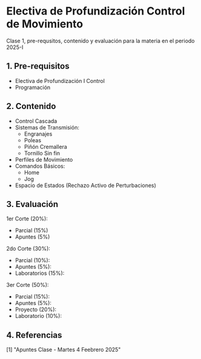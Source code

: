 # Electiva de Profundización Control de Movimiento
Clase 1, pre-requsitos, contenido y evaluación para la materia en el periodo 2025-I                         
## 1. Pre-requisitos
- Electiva de Profundización I Control <br/>
- Programación

## 2. Contenido
- Control Cascada <br/>
- Sistemas de Transmisión:
    - Engranajes
    - Poleas
    - Piñón Cremallera
    - Tornillo Sin fin
- Perfiles de Movimiento
- Comandos Básicos:
    - Home
    - Jog
- Espacio de Estados (Rechazo Activo de Perturbaciones)
  

## 3. Evaluación
1er Corte (20%): <br/>
- Parcial (15%) <br/>
- Apuntes (5%) <br/>

2do Corte (30%): <br/>
- Parcial (10%): <br/>
- Apuntes (5%): <br/>
- Laboratorios (15%): <br/>

3er Corte (50%): <br/>
- Parcial (15%): <br/>
- Apuntes (5%): <br/>
- Proyecto (20%): <br/>
- Laboratorio (10%): <br/>

## 4. Referencias
[1] "Apuntes Clase - Martes 4 Feebrero 2025"
